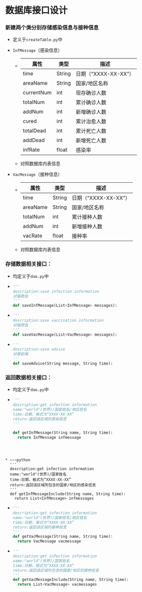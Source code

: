 # 数据库接口设计

### 新建两个类分别存储感染信息与接种信息

* 定义于`createTable.py`中

* `InfMessage`（感染信息）

  * | 属性       | 类型   | 描述                 |
    | ---------- | ------ | -------------------- |
    | time       | String | 日期（“XXXX-XX-XX”） |
    | areaName   | String | 国家/地区名称        |
    | currentNum | int    | 现存确诊人数         |
    | totalNum   | int    | 累计确诊人数         |
    | addNum     | int    | 新增确诊人数         |
    | cured      | int    | 累计治愈人数         |
    | totalDead  | int    | 累计死亡人数         |
    | addDead    | int    | 新增死亡人数         |
    | infRate    | float  | 感染率               |

  * 对照数据库内表信息

* `VacMessage`（接种信息）

  * | 属性     | 类型   | 描述                 |
    | -------- | ------ | -------------------- |
    | time     | String | 日期（“XXXX-XX-XX”） |
    | areaName | String | 国家/地区名称        |
    | totalNum | int    | 累计接种人数         |
    | addNum   | int    | 新增接种人数         |
    | vacRate  | float  | 接种率               |

  * 对照数据库内表信息

### 存储数据相关接口：

* 均定义于`dao.py`中

* ~~~python
  '''
  description:save infection information
  对接爬虫
  '''
  def saveInfMessage(List<InfMessage> messages):
  ~~~

* ~~~python
  '''
  description:save vaccination information
  对接爬虫
  '''
  def saveVacMessage(List<VacMessage> messages):
  ~~~

* ~~~python
  '''
  description:save advice
  对接前端
  '''
  def saveAdvice(String message, String time):
  ~~~

  

### 返回数据相关接口：

* 均定义于`dao.py`中

* ~~~python
  '''
  description:get infection information
  name:"world"(世界)/国家姓名/地区姓名
  time:日期，格式为“XXXX-XX-XX”
  return:返回该区域的感染信息
  '''
  
  def getInfMessage(String name, String time):
  	return InfMessage infmessage
  ~~~
~~~
  

  
* ~~~python
  '''
  description:get infection information
  name:"world"(世界)/国家姓名
  time:日期，格式为“XXXX-XX-XX”
  return:返回该区域所包含的国家/地区的感染信息
  '''
  def getInfMessageInclude(String name, String time):
  	return List<InfMessage> infmessages
~~~

  

* ~~~python
  '''
  description:get infection information
  name:"world"(世界)/国家姓名/地区姓名
  time:日期，格式为“XXXX-XX-XX”
  return:返回该区域的接种信息
  '''
  def getVacMessage(String name, String time):
  	return VacMessage vacmessage
  ~~~

  

* ~~~python
  '''
  description:get infection information
  name:"world"(世界)/国家姓名
  time:日期，格式为“XXXX-XX-XX”
  return:返回该区域所包含的国家/地区的接种信息
  '''
  def getVacMessageInclude(String name, String time):
  	return List<VacMessage> vacmessages
  ~~~

  